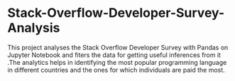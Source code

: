 # Stack-Overflow-Developer-Survey-Analysis
This project analyses the Stack Overflow Developer Survey with Pandas on Jupyter Notebook and fiters the data for getting useful inferences from it .The analytics helps in identifying the most popular programming language in different countries and the ones for which individuals are paid the most.
